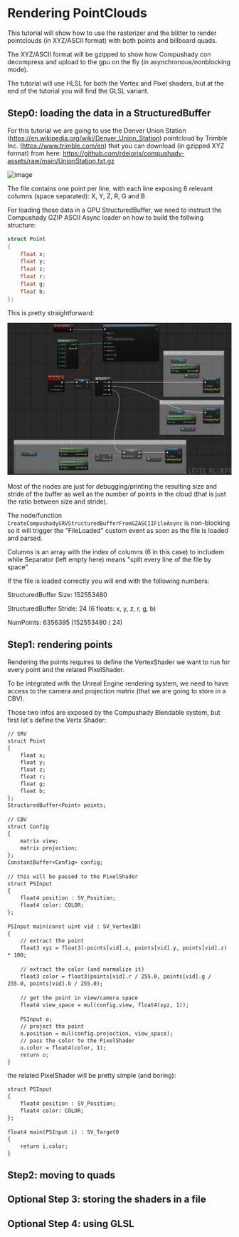 # Rendering PointClouds

This tutorial will show how to use the rasterizer and the blitter to render pointclouds (in XYZ/ASCII format) with both points and billboard quads.

The XYZ/ASCII format will be gzipped to show how Compushady con decompress and upload to the gpu on the fly (in asynchronous/nonblocking mode).

The tutorial will use HLSL for both the Vertex and Pixel shaders, but at the end of the tutorial you will find the GLSL variant.

## Step0: loading the data in a StructuredBuffer

For this tutorial we are going to use the Denver Union Station (https://en.wikipedia.org/wiki/Denver_Union_Station) pointcloud by Trimble Inc. (https://www.trimble.com/en) that you can download (in gzipped XYZ format) from here: https://github.com/rdeioris/compushady-assets/raw/main/UnionStation.txt.gz

![image](..//Screenshots/POINTCLOUD_000.png)

The file contains one point per line, with each line exposing 6 relevant columns (space separated): X, Y, Z, R, G and B

For loading those data in a GPU StructuredBuffer, we need to instruct the Compushady GZIP ASCII Async loader on how to build the follwing structure:

```c
struct Point
{
    float x;
    float y;
    float z;
    float r;
    float g;
    float b;
};
```

This is pretty straightforward:

![image](..//Screenshots/POINTCLOUD_001.png)

Most of the nodes are just for debugging/printing the resulting size and stride of the buffer as well as the number of points in the cloud (that is just the ratio between size and stride).

The node/function ```CreateCompushadySRVStructuredBufferFromGZASCIIFileAsync``` is non-blocking so it will trigger the "FileLoaded" custom event as soon as the file is loaded and parsed.

Columns is an array with the index of columns (6 in this case) to includem while Separator (left empty here) means "split every line of the file by space"

If the file is loaded correctly you will end with the following numbers:

StructuredBuffer Size: 152553480

StructuredBuffer Stride: 24 (6 floats: x, y, z, r, g, b)

NumPoints: 6356395 (152553480 / 24)

## Step1: rendering points

Rendering the points requires to define the VertexShader we want to run for every point and the related PixelShader.

To be integrated with the Unreal Engine rendering system, we need to have access to the camera and projection matrix (that we are going to store in a CBV).

Those two infos are exposed by the Compushady Blendable system, but first let's define the Vertx Shader:

```hlsl
// SRV
struct Point
{
    float x;
    float y;
    float z;
    float r;
    float g;
    float b;
};
StructuredBuffer<Point> points;

// CBV
struct Config
{
    matrix view;
    matrix projection;
};
ConstantBuffer<Config> config;

// this will be passed to the PixelShader
struct PSInput
{
    float4 position : SV_Position;
    float4 color: COLOR;
};

PSInput main(const uint vid : SV_VertexID)
{
    // extract the point
    float3 xyz = float3(-points[vid].x, points[vid].y, points[vid].z) * 100;

    // extract the color (and normalize it)
    float3 color = float3(points[vid].r / 255.0, points[vid].g / 255.0, points[vid].b / 255.0);

    // get the point in view/camera space
    float4 view_space = mul(config.view, float4(xyz, 1));

    PSInput o;
    // project the point
    o.position = mul(config.projection, view_space);
    // pass the color to the PixelShader
    o.color = float4(color, 1);
    return o;
}
```

the related PixelShader will be pretty simple (and boring):

```hlsl
struct PSInput
{
    float4 position : SV_Position;
    float4 color: COLOR;
};

float4 main(PSInput i) : SV_Target0
{
    return i.color;
}
```

## Step2: moving to quads

## Optional Step 3: storing the shaders in a file

## Optional Step 4: using GLSL
